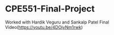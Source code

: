 # CPE551-Final-Project
Worked with Hardik Veguru and Sankalp Patel
Final Video(https://youtu.be/4DOiyNm1rwk)
